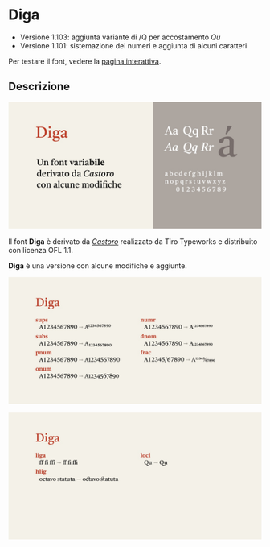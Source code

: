 # Diga
- Versione 1.103: aggiunta variante di /Q per accostamento _Qu_
- Versione 1.101: sistemazione dei numeri e aggiunta di alcuni caratteri

Per testare il font, vedere la [pagina interattiva](https://m-casanova.github.io/Diga/).

## Descrizione
![image](images/diga_1.jpg)

Il font **Diga** è derivato da _[Castoro](https://github.com/TiroTypeworks/Castoro)_ realizzato da Tiro Typeworks e distribuito con licenza OFL 1.1.

**Diga** è una versione con alcune modifiche e aggiunte.

![image](images/diga_2.jpg)

![image](images/diga_3.jpg)
